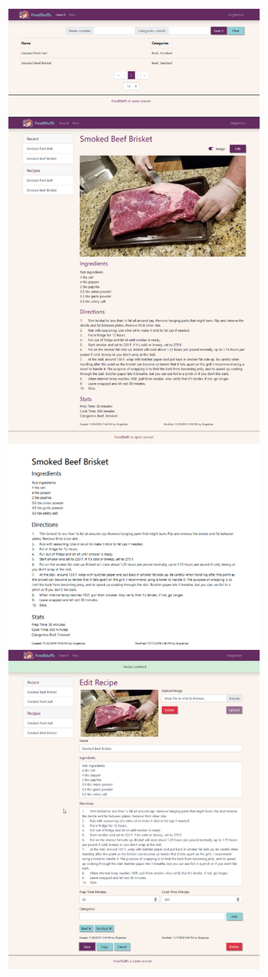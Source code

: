![search page](img/search_page.png)
![viewer page](img/recipe_viewer.png)
![viewer page print preview](img/recipe_viewer_print_preview.png)
![edit page](img/recipe_editor.png)
